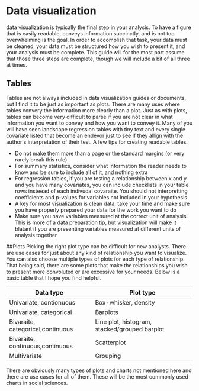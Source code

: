 # Data visualization

data visualization is typically the final step in your analysis. To have a figure that is easily readable, conveys information succinctly, and is not too overwhelming is the goal. In order to accomplish that task, your data must be cleaned, your data must be structured how you wish to present it, and your analysis must be complete. This guide will for the most part assume that those three steps are complete, though we will include a bit of all three at times. 

## Tables
Tables are not always included in data visualization guides or documents, but I find it to be just as important as plots. There are many uses where tables convery the information more clearly than a plot. Just as with plots, tables can become very difficult to parse if you are not clear in what information you want to convey and how you want to convey it. Many of you will have seen landscape regression tables with tiny text and every single covariate listed that become an endevor just to see if they allign with the author's interpretation of their test. A few tips for creating readable tables. 
- Do not make them more than a page or the standard margins (or very rarely break this rule)
- For summary statistics, consider what information the reader needs to know and be sure to include all of it, and nothing extra
- For regression tables, if you are testing a relationship between x and y and you have many covariates, you can include checklists in your table rows insteead of each indivudal covaraite. You should not interpretting coefficients and p-values for variables not included in your hypothesis.
- A key for most visualization is clean data, take your time and make sure you have properly prepared your data for the work you want to do
- Make sure you have variables measured at the correct unit of analysis. This is more of a data preparation tip, but visualization will make it blatant if you are presenting variables measured at different units of analysis together


##Plots
Picking the right plot type can be difficult for new analysts. There are use cases for just about any kind of relationship you want to visualize. You can also choose multiple types of plots for each type of relationship. That being said, there are some plots that make the relationships you wish to present more convoluted or are excessive for your needs. Below is a basic table that I hope you find helpful. 

| Data type     | Plot type |
| ------------- | ------------- |
|Univariate, contionuous  | Box-whisker, density |
|Univariate, categorical  | Barplots |
|Bivaraite, categorical,continuous | Line plot, histogram, stacked/grouped barplot|
|Bivaraite, continuous,continuous | Scatterplot|
|Multivariate| Grouping|

There are obviously many types of plots and charts not mentioned here and there are use cases for all of them. These will be the most commonly used charts in social sciences. 
